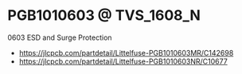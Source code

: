



# PGB1010603 @ TVS_1608_N

0603 ESD and Surge Protection

 - https://jlcpcb.com/partdetail/Littelfuse-PGB1010603MR/C142698
 - https://jlcpcb.com/partdetail/Littelfuse-PGB1010603NR/C10677









